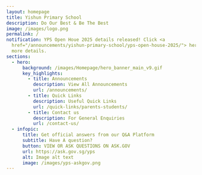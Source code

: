 ```yaml
---
layout: homepage
title: Yishun Primary School
description: Do Our Best & Be The Best
image: /images/logo.png
permalink: /
notification: YPS Open Houe 2025 details released! Click <a
  href="/announcements/yishun-primary-school/yps-open-house-2025/"> here</a> for
  more details.
sections:
  - hero:
      background: /images/Homepage/hero_banner_main_v9.gif
      key_highlights:
        - title: Announcements
          description: View All Announcements
          url: /announcements/
        - title: Quick Links
          description: Useful Quick Links
          url: /quick-links/parents-students/
        - title: Contact us
          description: For General Enquiries
          url: /contact-us/
  - infopic:
      title: Get official answers from our Q&A Platform
      subtitle: Have A question?
      button: VIEW OR ASK QUESTIONS ON ASK.GOV
      url: https://ask.gov.sg/yps
      alt: Image alt text
      image: /images/yps-askgov.png
---
```

